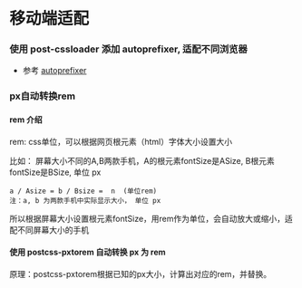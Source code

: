 # 移动端适配

### 使用 post-cssloader 添加 autoprefixer, 适配不同浏览器

* 参考 [autoprefixer](https://github.com/postcss/autoprefixer)


### px自动转换rem

#### rem 介绍

rem: css单位，可以根据网页根元素（html）字体大小设置大小

比如： 屏幕大小不同的A,B两款手机，A的根元素fontSize是ASize,  B根元素fontSize是BSize, 单位 px
 
 ```
a / Asize = b / Bsize =  n  (单位rem)
注：a, b 为两款手机中实际显示大小， 单位 px
 ```
所以根据屏幕大小设置根元素fontSize，用rem作为单位，会自动放大或缩小，适配不同屏幕大小的手机

#### 使用 postcss-pxtorem 自动转换 px 为 rem

原理：postcss-pxtorem根据已知的px大小，计算出对应的rem，并替换。






